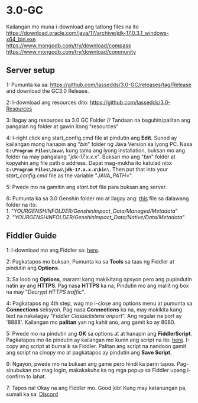 # 3.0-GC

Kailangan mo muna i-download ang tatlong files na ito<br>
https://download.oracle.com/java/17/archive/jdk-17.0.3.1_windows-x64_bin.exe<br>
https://www.mongodb.com/try/download/compass<br>
https://www.mongodb.com/try/download/community<br>

## Server setup

1: Pumunta ka sa: https://github.com/lassedds/3.0-GC/releases/tag/Release and download the GC3.0 Release.

2: I-download ang resources dito: https://github.com/lassedds/3.0-Resources

3: Ilagay ang resources sa 3.0 GC Folder // Tandaan na baguhin/palitan ang pangalan ng folder at gawin itong "resources"

4: I-right click ang start_config.cmd file at pindutin ang  **Edit**. Sunod ay kailangan mong hanapin ang "*bin*" folder ng Java Version sa iyong PC. Nasa **`C:\Program Files\Java\`** kung tama ang iyong installation, buksan mo ang folder na may pangalang "*jdk-17.x.x.x*". Buksan mo ang "*bin*" folder at kopyahin ang file path o address. Dapat mag-mukha ito katulad nito: **`C:\Program Files\Java\jdk-17.x.x.x\bin\`**.  Then put that into your *start_config.cmd* file as the variable "*JAVA_PATH=*".

5: Pwede mo na gamitin ang *start.bat* file para buksan ang server.

6: Pumunta ka sa 3.0 Genshin folder mo at ilagay ang: <a href="https://drive.google.com/file/d/1esXUB4Q_Y_wDjvqnNbN8jiQUKsO11N1S/view?usp=sharing">this</a> file sa dalawang folder na ito:<br>
	1. "*YOURGENSHINFOLDER/GenshinImpact_Data/Managed/Metadata*"<br>
	2. "*YOURGENSHINFOLDER/GenshinImpact_Data/Native/Data/Metadata*"

## Fiddler Guide

1: I-download mo ang Fiddler sa: <a href=https://www.telerik.com/download/fiddler>here</a>.

2: Pagkatapos mo buksan, Pumunta ka sa **Tools** sa taas ng Fiddler at pindutin ang **Options**.

3: Sa loob ng **Options**, marami kang makikitang opsyon pero ang pupindutin natin ay ang **HTTPS**. Pag nasa **HTTPS** ka na, Pindutin mo ang maliit ng box na may "*Decrypt HTTPS traffic*".

4: Pagkatapos ng 4th step, wag mo i-close ang options menu at pumunta sa **Connections** seksyon. Pag nasa **Connections** ka na, may makikita kang text na nakalagay "*Fiddler Classiclistens onport*". Ang regular na port ay '8888'. Kailangan mo **palitan** yan ng kahit ano, ang gamit ko ay 8080.

5: Pwede mo na pindutin ang **OK** sa options at at hanapin ang **FiddlerScript**. Pagkatapos mo ito pindutin ay kailangan mo kunin ang script na ito: <a href=https://github.lunatic.moe/fiddlerscript>here</a>. I-copy ang script at bumalik sa Fiddler. Palitan ang script na nandoon gamit ang script na cinopy mo at pagkatapos ay pindutin ang **Save Script**.

6: Ngayon, pwede mo na buksan ang game pero hindi ka parin tapos. Pag-sinubukan mo mag login, makakakuha ka ng mga popup sa Fiddler upang i-confirm to lahat.

7: Tapos na! Okay na ang Fiddler mo. Good job! Kung may katanungan pa, sumali ka sa: <a href=https://discord.gg/AYtB7Q2er8>Discord</a>
